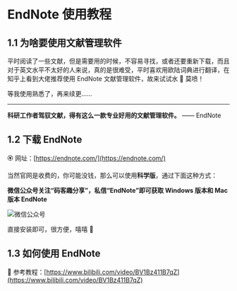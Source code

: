 # EndNote 使用教程

## 1.1 为啥要使用文献管理软件

平时阅读了一些文献，但是需要用的时候，不容易寻找，或者还要重新下载，而且对于英文水平不太好的人来说，真的是很难受，平时喜欢用欧陆词典进行翻译，在知乎上看到大佬推荐使用 EndNote 文献管理软件，故来试试水 🐹 莫喷！

等我使用熟悉了，再来续更……

---

**科研工作者驾驭文献，得有这么一款专业好用的文献管理软件。** —— EndNote



## 1.2 下载 EndNote

🏵 网址：[https://endnote.com/](https://endnote.com/)

当然官网是收费的，你可能没钱，那么可以使用**科学版**，通过下面这种方式：

**微信公众号关注“码客趣分享”，私信“EndNote”即可获取 Windows 版本和 Mac 版本 EndNote**



![微信公众号](https://gitee.com/wugenqiang/images/raw/master/01/image-20200922193523841.png)



直接安装即可，很方便，嘻嘻 🐹

## 1.3 如何使用 EndNote

🚨 参考教程：[https://www.bilibili.com/video/BV1Bz411B7qZ](https://www.bilibili.com/video/BV1Bz411B7qZ)

